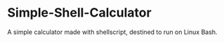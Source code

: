 # Simple-Shell-Calculator
A simple calculator made with shellscript, destined to run on Linux Bash.
